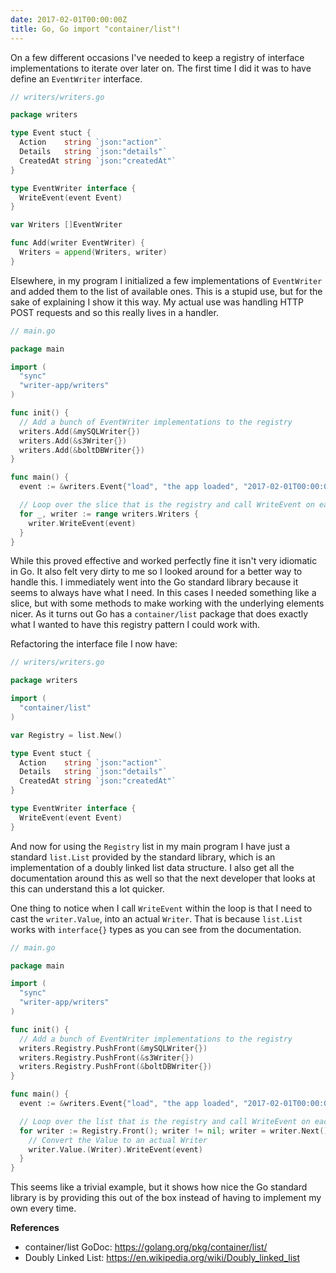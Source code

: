 ```yaml
---
date: 2017-02-01T00:00:00Z
title: Go, Go import "container/list"!
---
```


On a few different occasions I've needed to keep a registry of interface implementations to iterate over later on. The first time I did it was to have define an `EventWriter` interface.

```go
// writers/writers.go

package writers

type Event stuct {
  Action    string `json:"action"`
  Details   string `json:"details"`
  CreatedAt string `json:"createdAt"`
}

type EventWriter interface {
  WriteEvent(event Event)
}

var Writers []EventWriter

func Add(writer EventWriter) {
  Writers = append(Writers, writer)
}
```

Elsewhere, in my program I initialized a few implementations of `EventWriter` and added them to the list of available ones. This is a stupid use, but for the sake of explaining I show it this way. My actual use was handling HTTP POST requests and so this really lives in a handler.

```go
// main.go

package main

import (
  "sync"
  "writer-app/writers"
)

func init() {
  // Add a bunch of EventWriter implementations to the registry
  writers.Add(&mySQLWriter{})
  writers.Add(&s3Writer{})
  writers.Add(&boltDBWriter{})
}

func main() {
  event := &writers.Event{"load", "the app loaded", "2017-02-01T00:00:00Z"}

  // Loop over the slice that is the registry and call WriteEvent on each one
  for _, writer := range writers.Writers {
    writer.WriteEvent(event)
  }
}
```

While this proved effective and worked perfectly fine it isn't very idiomatic in Go. It also felt very dirty to me so I looked around for a better way to handle this. I immediately went into the Go standard library because it seems to always have what I need. In this cases I needed something like a slice, but with some methods to make working with the underlying elements nicer. As it turns out Go has a `container/list` package that does exactly what I wanted to have this registry pattern I could work with.

Refactoring the interface file I now have:

```go
// writers/writers.go

package writers

import (
  "container/list"
)

var Registry = list.New()

type Event stuct {
  Action    string `json:"action"`
  Details   string `json:"details"`
  CreatedAt string `json:"createdAt"`
}

type EventWriter interface {
  WriteEvent(event Event)
}
```

And now for using the `Registry` list in my main program I have just a standard `list.List` provided by the standard library, which is an implementation of a doubly linked list data structure. I also get all the documentation around this as well so that the next developer that looks at this can understand this a lot quicker.

One thing to notice when I call `WriteEvent` within the loop is that I need to cast the `writer.Value`, into an actual `Writer`. That is because `list.List` works with `interface{}` types as you can see from the documentation.

```go
// main.go

package main

import (
  "sync"
  "writer-app/writers"
)

func init() {
  // Add a bunch of EventWriter implementations to the registry
  writers.Registry.PushFront(&mySQLWriter{})
  writers.Registry.PushFront(&s3Writer{})
  writers.Registry.PushFront(&boltDBWriter{})
}

func main() {
  event := &writers.Event{"load", "the app loaded", "2017-02-01T00:00:00Z"}

  // Loop over the list that is the registry and call WriteEvent on each one
  for writer := Registry.Front(); writer != nil; writer = writer.Next() {
    // Convert the Value to an actual Writer
    writer.Value.(Writer).WriteEvent(event)
  }
}
```

This seems like a trivial example, but it shows how nice the Go standard library is by providing this out of the box instead of having to implement my own every time.

**References**

- container/list GoDoc: https://golang.org/pkg/container/list/  
- Doubly Linked List: https://en.wikipedia.org/wiki/Doubly_linked_list  
